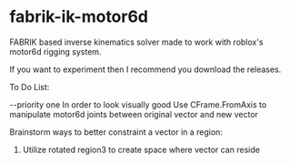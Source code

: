 # fabrik-ik-motor6d

FABRIK based inverse kinematics solver made to work with roblox's motor6d rigging system.

If you want to experiment then I recommend you download the releases.

To Do List:

--priority one In order to look visually good
Use CFrame.FromAxis to manipulate motor6d joints between original vector and new vector

Brainstorm ways to better constraint a vector in a region:
1. Utilize rotated region3 to create space where vector can reside